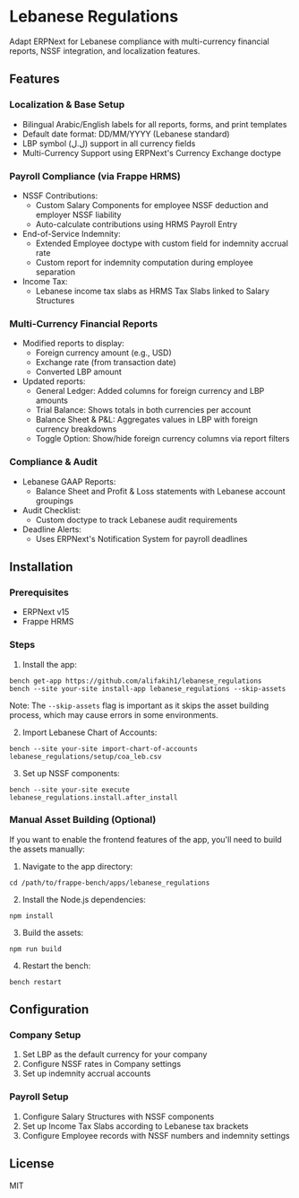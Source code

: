 # Lebanese Regulations

Adapt ERPNext for Lebanese compliance with multi-currency financial reports, NSSF integration, and localization features.

## Features

### Localization & Base Setup

- Bilingual Arabic/English labels for all reports, forms, and print templates
- Default date format: DD/MM/YYYY (Lebanese standard)
- LBP symbol (ل.ل) support in all currency fields
- Multi-Currency Support using ERPNext's Currency Exchange doctype

### Payroll Compliance (via Frappe HRMS)

- NSSF Contributions:
  - Custom Salary Components for employee NSSF deduction and employer NSSF liability
  - Auto-calculate contributions using HRMS Payroll Entry
- End-of-Service Indemnity:
  - Extended Employee doctype with custom field for indemnity accrual rate
  - Custom report for indemnity computation during employee separation
- Income Tax:
  - Lebanese income tax slabs as HRMS Tax Slabs linked to Salary Structures

### Multi-Currency Financial Reports

- Modified reports to display:
  - Foreign currency amount (e.g., USD)
  - Exchange rate (from transaction date)
  - Converted LBP amount
- Updated reports:
  - General Ledger: Added columns for foreign currency and LBP amounts
  - Trial Balance: Shows totals in both currencies per account
  - Balance Sheet & P&L: Aggregates values in LBP with foreign currency breakdowns
  - Toggle Option: Show/hide foreign currency columns via report filters

### Compliance & Audit

- Lebanese GAAP Reports:
  - Balance Sheet and Profit & Loss statements with Lebanese account groupings
- Audit Checklist:
  - Custom doctype to track Lebanese audit requirements
- Deadline Alerts:
  - Uses ERPNext's Notification System for payroll deadlines

## Installation

### Prerequisites

- ERPNext v15
- Frappe HRMS

### Steps

1. Install the app:

```
bench get-app https://github.com/alifakih1/lebanese_regulations
bench --site your-site install-app lebanese_regulations --skip-assets
```

Note: The `--skip-assets` flag is important as it skips the asset building process, which may cause errors in some environments.

2. Import Lebanese Chart of Accounts:

```
bench --site your-site import-chart-of-accounts lebanese_regulations/setup/coa_leb.csv
```

3. Set up NSSF components:

```
bench --site your-site execute lebanese_regulations.install.after_install
```

### Manual Asset Building (Optional)

If you want to enable the frontend features of the app, you'll need to build the assets manually:

1. Navigate to the app directory:

```
cd /path/to/frappe-bench/apps/lebanese_regulations
```

2. Install the Node.js dependencies:

```
npm install
```

3. Build the assets:

```
npm run build
```

4. Restart the bench:

```
bench restart
```

## Configuration

### Company Setup

1. Set LBP as the default currency for your company
2. Configure NSSF rates in Company settings
3. Set up indemnity accrual accounts

### Payroll Setup

1. Configure Salary Structures with NSSF components
2. Set up Income Tax Slabs according to Lebanese tax brackets
3. Configure Employee records with NSSF numbers and indemnity settings

## License

MIT
